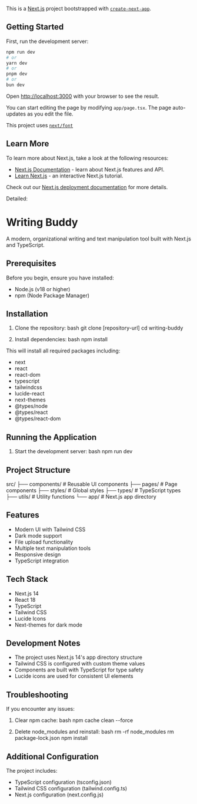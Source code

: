 This is a [Next.js](https://nextjs.org) project bootstrapped with [`create-next-app`](https://nextjs.org/docs/app/api-reference/cli/create-next-app).

## Getting Started

First, run the development server:

```bash
npm run dev
# or
yarn dev
# or
pnpm dev
# or
bun dev
```

Open [http://localhost:3000](http://localhost:3000) with your browser to see the result.

You can start editing the page by modifying `app/page.tsx`. The page auto-updates as you edit the file.

This project uses [`next/font`](https://nextjs.org/docs/app/building-your-application/optimizing/fonts) 

## Learn More

To learn more about Next.js, take a look at the following resources:

- [Next.js Documentation](https://nextjs.org/docs) - learn about Next.js features and API.
- [Learn Next.js](https://nextjs.org/learn) - an interactive Next.js tutorial.

Check out our [Next.js deployment documentation](https://nextjs.org/docs/app/building-your-application/deploying) for more details.

Detailed:

# Writing Buddy

A modern, organizational writing and text manipulation tool built with Next.js and TypeScript.

## Prerequisites

Before you begin, ensure you have installed:
- Node.js (v18 or higher)
- npm (Node Package Manager)

## Installation

1. Clone the repository:
bash
git clone [repository-url]
cd writing-buddy

2. Install dependencies:
bash
npm install


This will install all required packages including:
- next
- react
- react-dom
- typescript
- tailwindcss
- lucide-react
- next-themes
- @types/node
- @types/react
- @types/react-dom

## Running the Application

1. Start the development server:
bash
npm run dev


## Project Structure

src/
├── components/ # Reusable UI components
├── pages/ # Page components
├── styles/ # Global styles
├── types/ # TypeScript types
├── utils/ # Utility functions
└── app/ # Next.js app directory

## Features

- Modern UI with Tailwind CSS
- Dark mode support
- File upload functionality
- Multiple text manipulation tools
- Responsive design
- TypeScript integration

## Tech Stack

- Next.js 14
- React 18
- TypeScript
- Tailwind CSS
- Lucide Icons
- Next-themes for dark mode

## Development Notes

- The project uses Next.js 14's app directory structure
- Tailwind CSS is configured with custom theme values
- Components are built with TypeScript for type safety
- Lucide icons are used for consistent UI elements

## Troubleshooting

If you encounter any issues:

1. Clear npm cache:
bash
npm cache clean --force


2. Delete node_modules and reinstall:
bash
rm -rf node_modules
rm package-lock.json
npm install

## Additional Configuration

The project includes:
- TypeScript configuration (tsconfig.json)
- Tailwind CSS configuration (tailwind.config.ts)
- Next.js configuration (next.config.js)